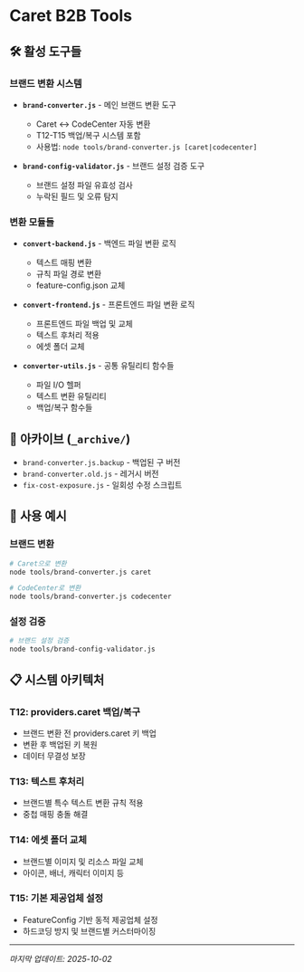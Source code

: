 # Caret B2B Tools

## 🛠️ 활성 도구들

### 브랜드 변환 시스템
- **`brand-converter.js`** - 메인 브랜드 변환 도구
  - Caret ↔ CodeCenter 자동 변환
  - T12-T15 백업/복구 시스템 포함
  - 사용법: `node tools/brand-converter.js [caret|codecenter]`

- **`brand-config-validator.js`** - 브랜드 설정 검증 도구
  - 브랜드 설정 파일 유효성 검사
  - 누락된 필드 및 오류 탐지

### 변환 모듈들
- **`convert-backend.js`** - 백엔드 파일 변환 로직
  - 텍스트 매핑 변환
  - 규칙 파일 경로 변환
  - feature-config.json 교체

- **`convert-frontend.js`** - 프론트엔드 파일 변환 로직
  - 프론트엔드 파일 백업 및 교체
  - 텍스트 후처리 적용
  - 에셋 폴더 교체

- **`converter-utils.js`** - 공통 유틸리티 함수들
  - 파일 I/O 헬퍼
  - 텍스트 변환 유틸리티
  - 백업/복구 함수들

## 📁 아카이브 (`_archive/`)
- `brand-converter.js.backup` - 백업된 구 버전
- `brand-converter.old.js` - 레거시 버전
- `fix-cost-exposure.js` - 일회성 수정 스크립트

## 🔧 사용 예시

### 브랜드 변환
```bash
# Caret으로 변환
node tools/brand-converter.js caret

# CodeCenter로 변환
node tools/brand-converter.js codecenter
```

### 설정 검증
```bash
# 브랜드 설정 검증
node tools/brand-config-validator.js
```

## 📋 시스템 아키텍처

### T12: providers.caret 백업/복구
- 브랜드 변환 전 providers.caret 키 백업
- 변환 후 백업된 키 복원
- 데이터 무결성 보장

### T13: 텍스트 후처리
- 브랜드별 특수 텍스트 변환 규칙 적용
- 중첩 매핑 충돌 해결

### T14: 에셋 폴더 교체
- 브랜드별 이미지 및 리소스 파일 교체
- 아이콘, 배너, 캐릭터 이미지 등

### T15: 기본 제공업체 설정
- FeatureConfig 기반 동적 제공업체 설정
- 하드코딩 방지 및 브랜드별 커스터마이징

---
*마지막 업데이트: 2025-10-02*